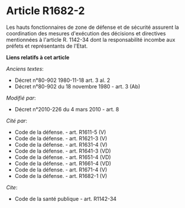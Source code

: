 # Article R1682-2

Les     hauts fonctionnaires de zone de défense et de sécurité assurent la coordination des mesures d'exécution des décisions
et directives mentionnées à l'article R. 1142-34 dont la responsabilité incombe aux préfets et représentants de l'Etat.

**Liens relatifs à cet article**

_Anciens textes_:

  - Décret n°80-902 1980-11-18 art. 3 al. 2
  - Décret n°80-902 du 18 novembre 1980 - art. 3 (Ab)

_Modifié par_:

  - Décret n°2010-226 du 4 mars 2010 - art. 8

_Cité par_:

  - Code de la défense. - art. R1611-5 (V)
  - Code de la défense. - art. R1621-3 (V)
  - Code de la défense. - art. R1631-4 (V)
  - Code de la défense. - art. R1641-3 (VD)
  - Code de la défense. - art. R1651-4 (VD)
  - Code de la défense. - art. R1661-4 (VD)
  - Code de la défense. - art. R1671-4 (V)
  - Code de la défense. - art. R1682-1 (V)

_Cite_:

  - Code de la santé publique - art. R1142-34
